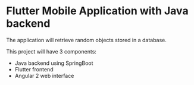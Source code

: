 # Flutter Mobile Application with Java backend

The application will retrieve random objects stored in a database.

This project will have 3 components:

* Java backend using SpringBoot
* Flutter frontend
* Angular 2 web interface
